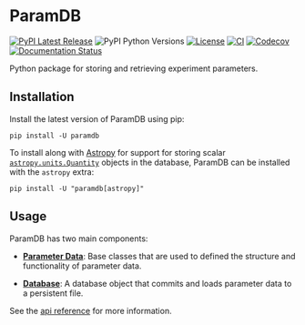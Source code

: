 # ParamDB

[![PyPI Latest Release](https://img.shields.io/pypi/v/paramdb)](https://pypi.org/project/paramdb/)
![PyPI Python Versions](https://img.shields.io/pypi/pyversions/paramdb)
[![License](https://img.shields.io/pypi/l/paramdb)](https://github.com/PainterQubits/paramdb/blob/main/LICENSE)
[![CI](https://github.com/PainterQubits/paramdb/actions/workflows/ci.yml/badge.svg)](https://github.com/PainterQubits/paramdb/actions/workflows/ci.yml)
[![Codecov](https://codecov.io/github/PainterQubits/paramdb/branch/main/graph/badge.svg?token=PQEJWLBTBK)](https://codecov.io/github/PainterQubits/paramdb)
[![Documentation Status](https://readthedocs.org/projects/paramdb/badge/?version=stable)](https://paramdb.readthedocs.io/en/stable/?badge=stable)

<!-- start intro -->

Python package for storing and retrieving experiment parameters.

<!-- end intro -->

## Installation

<!-- start installation -->

Install the latest version of ParamDB using pip:

```
pip install -U paramdb
```

To install along with [Astropy] for support for storing scalar [`astropy.units.Quantity`]
objects in the database, ParamDB can be installed with the `astropy` extra:

```
pip install -U "paramdb[astropy]"
```

[astropy]: https://docs.astropy.org/en/stable/index.html
[`astropy.units.quantity`]: https://docs.astropy.org/en/stable/api/astropy.units.Quantity.html#astropy.units.Quantity

<!-- end installation -->

## Usage

ParamDB has two main components:

- [**Parameter Data**]: Base classes that are used to defined the structure and
  functionality of parameter data.

- [**Database**]: A database object that commits and loads parameter data to a persistent
  file.

See the [api reference] for more information.

[**parameter data**]: https://paramdb.readthedocs.io/en/stable/parameter-data.html
[**database**]: https://paramdb.readthedocs.io/en/stable/database.html
[api reference]: https://paramdb.readthedocs.io/en/stable/api-reference.html
